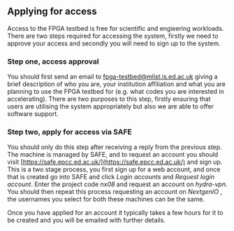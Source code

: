 ## Applying for access

Access to the FPGA testbed is free for scientific and engieering workloads. There are two steps required for accessing the system, firstly we need to approve your access and secondly you will need to sign up to the system.

### Step one, access approval
You should first send an email to [fpga-testbed@mlist.is.ed.ac.uk](mailto:fpga-testbed@mlist.is.ed.ac.uk?subject=Access%20enquiry) giving a brief description of who you are, your institution affiliation and what you are planning to use the FPGA testbed for (e.g. what codes you are interested in accelerating). There are two purposes to this step, firstly ensuring that users are utilising the system appropriately but also we are able to offer software support.

### Step two, apply for access via SAFE
You should only do this step after receiving a reply from the previous step. The machine is managed by SAFE, and to request an account you should visit [https://safe.epcc.ed.ac.uk/](https://safe.epcc.ed.ac.uk/) and sign up. This is a two stage process, you first sign up for a web account, and once that is created go into SAFE and click _Login accounts_ and _Request login account_. Enter the project code _nx08_ and request an account on _hydra-vpn_. You should then repeat this process requesting an account on _NextgenIO_ , the usernames you select for both these machines can be the same.

Once you have applied for an account it typically takes a few hours for it to be created and you will be emailed with further details.
